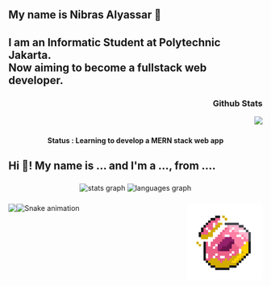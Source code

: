<h2 align="left">My name is Nibras Alyassar 👋</h2>
<h2 align="left">I am an Informatic Student at Polytechnic Jakarta.<br/> Now aiming to become a fullstack web developer.</h2>

<div align="right">
  <h3>Github Stats</h3>
  <img src="https://streak-stats.demolab.com/?user=dev4ult&theme=dark" />
</div>

<div align="center">
  <h4>Status : Learning to develop a MERN stack web app</h4>
</div>

<h2 align="left">Hi 👋! My name is ... and I'm a ..., from ....</h2>

###

<div align="center">
  <img src="https://github-readme-stats.vercel.app/api?hide_title=false&hide_rank=false&show_icons=true&include_all_commits=true&count_private=true&disable_animations=false&theme=dracula&locale=en&hide_border=false&username=dev4ult" height="150" alt="stats graph"  />
  <img src="https://github-readme-stats.vercel.app/api/top-langs?locale=en&hide_title=false&layout=compact&card_width=320&langs_count=5&theme=dracula&hide_border=false&username=dev4ult" height="150" alt="languages graph"  />
</div>

###

<img align="right" height="150" src="https://github.com/dev4ult/dev4ult/blob/main/animatedDonut2.gif" />

###

<img align="left" src="https://skillicons.dev/icons?i=react,nodejs,express,mongodb,php,html,css,tailwind,javascript,git,github,mysql,cpp,java&perline=7" />


###

<img src="https://raw.githubusercontent.com/dev4ult/dev4ult/blob/output/snake.svg" alt="Snake animation" />

###
